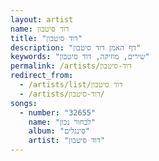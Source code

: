 ```yaml
---
layout: artist
name: דוד סיטבון
title: "דוד סיטבון"
description: "דף האמן דוד סיטבון"
keywords: "שירים, מוזיקה, דוד סיטבון"
permalink: /artists/דוד-סיטבון
redirect_from:
  - /artists/list/דוד סיטבון
  - /artists/דוד-סיטבון/
songs:
  - number: "32655"
    name: "לבחור נכון"
    album: "סינגלים"
    artist: "דוד סיטבון"
---
```


